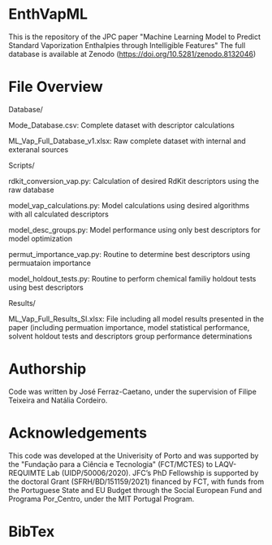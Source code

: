 # EnthVapML
This is the repository of the JPC paper "Machine Learning Model to Predict Standard Vaporization Enthalpies through Intelligible Features"
The full database is available at Zenodo (https://doi.org/10.5281/zenodo.8132046)


# File Overview

Database/

Mode_Database.csv: Complete dataset with descriptor calculations

ML_Vap_Full_Database_v1.xlsx: Raw complete dataset with internal and exteranal sources


Scripts/

rdkit_conversion_vap.py: Calculation of desired RdKit descriptors using the raw database

model_vap_calculations.py: Model calculations using desired algorithms with all calculated descriptors

model_desc_groups.py: Model performance using only best descriptors for model optimization

permut_importance_vap.py: Routine to determine best descriptors using permuataion importance

model_holdout_tests.py: Routine to perform chemical familiy holdout tests using best descriptors



Results/

ML_Vap_Full_Results_SI.xlsx: File including all model results presented in the paper (including permuation importance, model statistical performance, solvent holdout tests and descriptors group performance determinations

# Authorship
Code was written by José Ferraz-Caetano, under the supervision of Filipe Teixeira and Natália Cordeiro.

# Acknowledgements
This code was developed at the Univerisity of Porto and was supported by the "Fundação para a Ciência e Tecnologia" (FCT/MCTES) to LAQV-REQUIMTE Lab (UIDP/50006/2020). JFC’s PhD Fellowship is supported by the doctoral Grant (SFRH/BD/151159/2021) financed by FCT, with funds from the Portuguese State and EU Budget through the Social European Fund and Programa Por_Centro, under the MIT Portugal Program.

# BibTex
